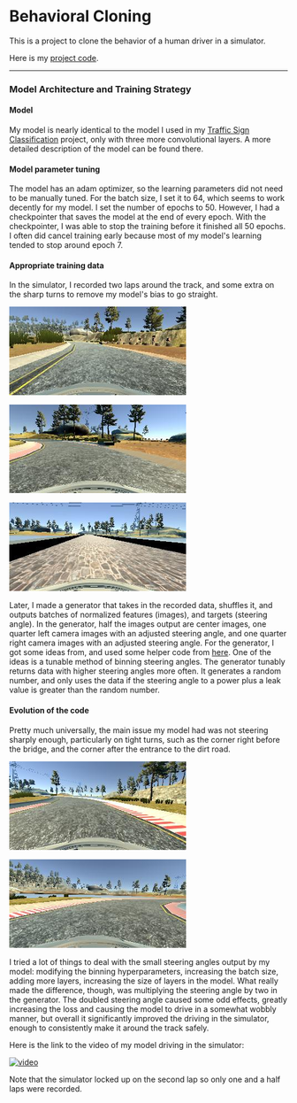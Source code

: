 # **Behavioral Cloning** 

This is a project to clone the behavior of a human driver in a simulator.

Here is my [project code](https://github.com/FreedomChal/behavioral_cloning/blob/master/model.py).

---

[//]: # (Image References)

[image1]: ./imgenerall1.jpg "Strait area of track"
[image2]: ./imgeneral2.jpg "Turn near dirt track"
[image3]: ./imgeneral3.jpg "Bridge"
[image4]: ./imgsharpturn1.jpg "Sharp turn before bridge"
[image5]: ./imgsharpturn2.jpg "Sharp turn after dirt track entrance"

### Model Architecture and Training Strategy

#### Model

My model is nearly identical to the model I used in my [Traffic Sign Classification](https://github.com/FreedomChal/traffic-sign-classification) project, only with three more convolutional layers. A more detailed description of the model can be found there. 

#### Model parameter tuning

The model has an adam optimizer, so the learning parameters did not need to be manually tuned. For the batch size, I set it to 64, which seems to work decently for my model. I set the number of epochs to 50. However, I had a checkpointer that saves the model at the end of every epoch. With the checkpointer, I was able to stop the training before it finished all 50 epochs. I often did cancel training early because most of my model's learning tended to stop around epoch 7.

#### Appropriate training data

In the simulator, I recorded two laps around the track, and some extra on the sharp turns to remove my model's bias to go straight.

![alt text][image1]

![alt text][image2]

![alt text][image3]

Later, I made a generator that takes in the recorded data, shuffles it, and outputs batches of normalized features (images), and targets (steering angle). In the generator, half the images output are center images, one quarter left camera images with an adjusted steering angle, and one quarter right camera images with an adjusted steering angle. For the generator, I got some ideas from, and used some helper code from [here](https://github.com/gardenermike/behavioral-cloning). One of the ideas is a tunable method of binning steering angles. The generator tunably returns data with higher steering angles more often. It generates a random number, and only uses the data if the steering angle to a power plus a leak value is greater than the random number.

#### Evolution of the code

Pretty much universally, the main issue my model had was not steering sharply enough, particularly on tight turns, such as the corner right before the bridge, and the corner after the entrance to the dirt road.

![alt text][image4]

![alt text][image5]

I tried a lot of things to deal with the small steering angles output by my model: modifying the binning hyperparameters, increasing the batch size, adding more layers, increasing the size of layers in the model. What really made the difference, though, was multiplying the steering angle by two in the generator. The doubled steering angle caused some odd effects, greatly increasing the loss and causing the model to drive in a somewhat wobbly manner, but overall it significantly improved the driving in the simulator, enough to consistently make it around the track safely.

Here is the link to the video of my model driving in the simulator:

[![video](https://img.youtube.com/vi/QSH3F_UFe_g/hqdefault.jpg)](https://youtu.be/QSH3F_UFe_g)

Note that the simulator locked up on the second lap so only one and a half laps were recorded.
